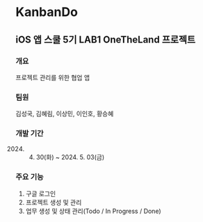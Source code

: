 # KanbanDo


## iOS 앱 스쿨 5기 LAB1 OneTheLand 프로젝트
### 개요
프로젝트 관리를 위한 협업 앱




### 팀원
김성국, 김혜림, 이상민, 이인호, 황승혜




### 개발 기간
2024. 04. 30(화) ~ 2024. 5. 03(금)




### 주요 기능
1. 구글 로그인
2. 프로젝트 생성 및 관리
3. 업무 생성 및 상태 관리(Todo / In Progress / Done)
